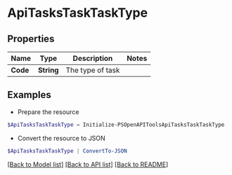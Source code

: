 # ApiTasksTaskTaskType
## Properties

Name | Type | Description | Notes
------------ | ------------- | ------------- | -------------
**Code** | **String** | The type of task | 

## Examples

- Prepare the resource
```powershell
$ApiTasksTaskTaskType = Initialize-PSOpenAPIToolsApiTasksTaskTaskType  -Code null
```

- Convert the resource to JSON
```powershell
$ApiTasksTaskTaskType | ConvertTo-JSON
```

[[Back to Model list]](../README.md#documentation-for-models) [[Back to API list]](../README.md#documentation-for-api-endpoints) [[Back to README]](../README.md)

